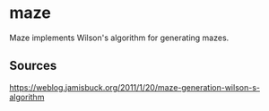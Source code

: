 # maze
Maze implements Wilson's algorithm for generating mazes.

## Sources

https://weblog.jamisbuck.org/2011/1/20/maze-generation-wilson-s-algorithm
